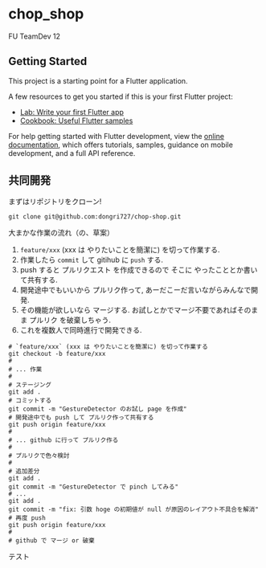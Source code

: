 # chop_shop

FU TeamDev 12

## Getting Started

This project is a starting point for a Flutter application.

A few resources to get you started if this is your first Flutter project:

- [Lab: Write your first Flutter app](https://docs.flutter.dev/get-started/codelab)
- [Cookbook: Useful Flutter samples](https://docs.flutter.dev/cookbook)

For help getting started with Flutter development, view the
[online documentation](https://docs.flutter.dev/), which offers tutorials,
samples, guidance on mobile development, and a full API reference.

## 共同開発

まずはリポジトリをクローン! 

```
git clone git@github.com:dongri727/chop-shop.git
```

大まかな作業の流れ（の、草案）

1. `feature/xxx` (xxx は やりたいことを簡潔に) を切って作業する.
1. 作業したら `commit` して gitihub に `push` する.
1. push すると プルリクエスト を作成できるので そこに やったこととか書いて共有する.
1. 開発途中でもいいから プルリク作って, あーだこーだ言いながらみんなで開発.
1. その機能が欲しいなら マージする. お試しとかでマージ不要であればそのまま プルリク を破棄しちゃう.
1. これを複数人で同時進行で開発できる.

```
# `feature/xxx` (xxx は やりたいことを簡潔に) を切って作業する
git checkout -b feature/xxx
#
# ... 作業
#
# ステージング
git add .
# コミットする
git commit -m "GestureDetector のお試し page を作成"
# 開発途中でも push して プルリク作って共有する
git push origin feature/xxx
#
# ... github に行って プルリク作る
# 
# プルリクで色々検討
#
# 追加差分
git add .
git commit -m "GestureDetector で pinch してみる"
# ...
git add .
git commit -m "fix: 引数 hoge の初期値が null が原因のレイアウト不具合を解消"
# 再度 push
git push origin feature/xxx
# 
# github で マージ or 破棄
```

テスト